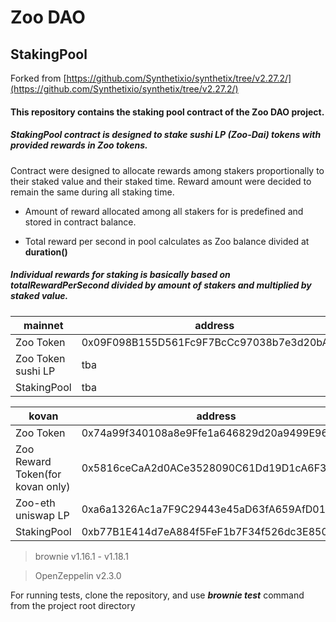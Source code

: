 # Zoo DAO 
## StakingPool

Forked from 
[https://github.com/Synthetixio/synthetix/tree/v2.27.2/](https://github.com/Synthetixio/synthetix/tree/v2.27.2/)

#### This repository contains the staking pool contract of the Zoo DAO project.

##### StakingPool contract is designed to stake sushi LP (Zoo-Dai) tokens with provided rewards in Zoo tokens.

Contract were designed to allocate rewards among stakers proportionally to their staked value and their staked time.
Reward amount were decided to remain the same during all staking time.

* Amount of reward allocated among all stakers for is predefined and stored in contract balance.

* Total reward per second in pool calculates as Zoo balance divided at **duration()**


##### Individual rewards for staking is basically based on totalRewardPerSecond divided by amount of stakers and multiplied by staked value.

| mainnet | address |
| --- | --- |
| Zoo Token | 0x09F098B155D561Fc9F7BcCc97038b7e3d20bAF74 |
| Zoo Token sushi LP | tba |
| StakingPool | tba |

| kovan | address |
| --- | --- |
| Zoo Token | 0x74a99f340108a8e9Ffe1a646829d20a9499E9687 |
| Zoo Reward Token(for kovan only) | 0x5816ceCaA2d0ACe3528090C61Dd19D1cA6F3a4e5 |
| Zoo-eth uniswap LP | 0xa6a1326Ac1a7F9C29443e45aD63fA659AfD01d4d |
| StakingPool | 0xb77B1E414d7eA884f5FeF1b7F34f526dc3E850dE |

> brownie  v1.16.1 - v1.18.1

> OpenZeppelin  v2.3.0

For running tests, clone the repository, and use ***brownie test*** command from the project root directory